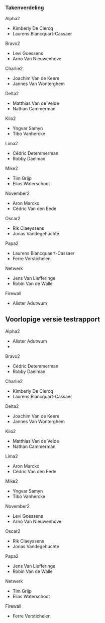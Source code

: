 ### Takenverdeling

Alpha2

- Kimberly De Clercq
- Laurens Blancquart-Cassaer

Bravo2

- Levi Goessens
- Arno Van Nieuwenhove

Charlie2

- Joachim Van de Keere
- Jannes Van Wonterghem

Delta2

- Matthias Van de Velde
- Nathan Cammerman

Kilo2

- Yngvar Samyn
- Tibo Vanhercke

Lima2

- Cédric Detemmerman
- Robby Daelman

Mike2

- Tim Grijp
- Elias Waterschoot

November2

- Aron Marckx
- Cédric Van den Eede

Oscar2

- Rik Claeyssens
- Jonas Vandegehuchte

Papa2

- Laurens Blancquaert-Cassaer
- Ferre Verstichelen

Netwerk

- Jens Van Liefferinge
- Robin Van de Walle

Firewall

- Alister Adutwum


## Voorlopige versie testrapport

Alpha2

- Alister Adutwum
- 

Bravo2

- Cédric Detemmerman
- Robby Daelman

Charlie2

- Kimberly De Clercq
- Laurens Blancquart-Cassaer

Delta2

- Joachim Van de Keere
- Jannes Van Wonterghem

Kilo2

- Matthias Van de Velde
- Nathan Cammerman

Lima2

- Aron Marckx
- Cédric Van den Eede

Mike2

- Yngvar Samyn
- Tibo Vanhercke

November2

- Levi Goessens
- Arno Van Nieuwenhove

Oscar2

- Rik Claeyssens
- Jonas Vandegehuchte 

Papa2

- Jens Van Liefferinge
- Robin Van de Walle

Netwerk

- Tim Grijp
- Elias Waterschoot

Firewall

- Ferre Verstichelen
